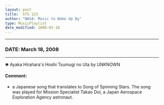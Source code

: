 ```yaml
---
layout: post
title:  STS-123
author: "NASA: Music to Wake Up By"
type: MusicPlaylist
date_modified: 2008-03-18
---
```


----
### DATE: March 18, 2008
----
✺ Ayaka Hirahara's Hoshi Tsumugi no Uta by UNKNOWN

#### Comment:
* a Japanese song that translates to Song of Spinning Stars. The song was played for Mission Specialist Takao Doi, a Japan Aerospace Exploration Agency astronaut.
